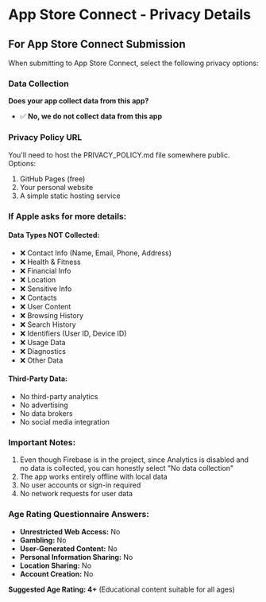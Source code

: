 # App Store Connect - Privacy Details

## For App Store Connect Submission

When submitting to App Store Connect, select the following privacy options:

### Data Collection
**Does your app collect data from this app?**
- ✅ **No, we do not collect data from this app**

### Privacy Policy URL
You'll need to host the PRIVACY_POLICY.md file somewhere public. Options:
1. GitHub Pages (free)
2. Your personal website
3. A simple static hosting service

### If Apple asks for more details:

#### Data Types NOT Collected:
- ❌ Contact Info (Name, Email, Phone, Address)
- ❌ Health & Fitness
- ❌ Financial Info
- ❌ Location
- ❌ Sensitive Info
- ❌ Contacts
- ❌ User Content
- ❌ Browsing History
- ❌ Search History
- ❌ Identifiers (User ID, Device ID)
- ❌ Usage Data
- ❌ Diagnostics
- ❌ Other Data

#### Third-Party Data:
- No third-party analytics
- No advertising
- No data brokers
- No social media integration

### Important Notes:
1. Even though Firebase is in the project, since Analytics is disabled and no data is collected, you can honestly select "No data collection"
2. The app works entirely offline with local data
3. No user accounts or sign-in required
4. No network requests for user data

### Age Rating Questionnaire Answers:
- **Unrestricted Web Access:** No
- **Gambling:** No
- **User-Generated Content:** No
- **Personal Information Sharing:** No
- **Location Sharing:** No
- **Account Creation:** No

**Suggested Age Rating: 4+** (Educational content suitable for all ages)